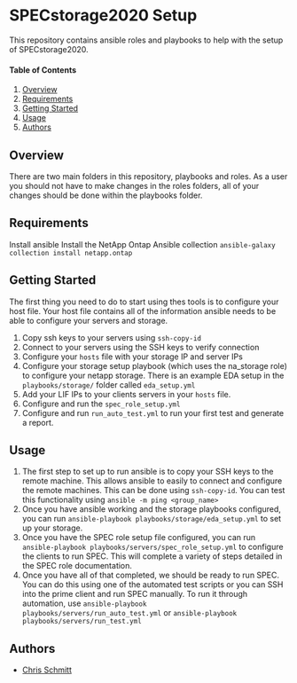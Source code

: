 # SPECstorage2020 Setup

This repository contains ansible roles and playbooks to help with the setup of SPECstorage2020. 

#### Table of Contents

1. [Overview](#overview)
2. [Requirements](#requirements)
3. [Getting Started](#getting-started)
4. [Usage](#usage)
5. [Authors](#authors)

## Overview

There are two main folders in this repository, playbooks and roles. As a user you should not have to make changes in the roles folders, all of your changes should be done within the playbooks folder. 

## Requirements

Install ansible
Install the NetApp Ontap Ansible collection `ansible-galaxy collection install netapp.ontap`

## Getting Started

The first thing you need to do to start using thes tools is to configure your host file. Your host file contains all of the information ansible needs to be able to configure your servers and storage. 

1. Copy ssh keys to your servers using `ssh-copy-id`
2. Connect to your servers using the SSH keys to verify connection
3. Configure your `hosts` file with your storage IP and server IPs
4. Configure your storage setup playbook (which uses the na_storage role) to configure your netapp storage. There is an example EDA setup in the `playbooks/storage/` folder called `eda_setup.yml`
5. Add your LIF IPs to your clients servers in your `hosts` file. 
6. Configure and run the `spec_role_setup.yml`
7. Configure and run `run_auto_test.yml` to run your first test and generate a report.

## Usage

1. The first step to set up to run ansible is to copy your SSH keys to the remote machine. This allows ansible to easily to connect and configure the remote machines. This can be done using `ssh-copy-id`. You can test this functionality using `ansible -m ping <group_name>`
2. Once you have ansible working and the storage playbooks configured, you can run `ansible-playbook playbooks/storage/eda_setup.yml` to set up your storage.
3. Once you have the SPEC role setup file configured, you can run `ansible-playbook playbooks/servers/spec_role_setup.yml` to configure the clients to run SPEC. This will complete a variety of steps detailed in the SPEC role documentation.
4. Once you have all of that completed, we should be ready to run SPEC. You can do this using one of the automated test scripts or you can SSH into the prime client and run SPEC manually. To run it through automation, use `ansible-playbook playbooks/servers/run_auto_test.yml` or `ansible-playbook playbooks/servers/run_test.yml`

## Authors

- [Chris Schmitt](mailto:Chris.Schmitt@netapp.com)
